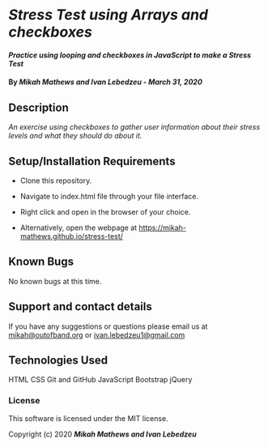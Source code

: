 # _Stress Test using Arrays and checkboxes_

#### _Practice using looping and checkboxes in JavaScript to make a Stress Test_

#### By _**Mikah Mathews and Ivan Lebedzeu - March 31, 2020**_

## Description

_An exercise using checkboxes to gather user information about their stress levels and what they should do about it._

## Setup/Installation Requirements

* Clone this repository.
* Navigate to index.html file through your file interface.
* Right click and open in the browser of your choice.

* Alternatively, open the webpage at https://mikah-mathews.github.io/stress-test/

## Known Bugs

No known bugs at this time.

## Support and contact details

If you have any suggestions or questions please email us at mikah@outofband.org or ivan.lebedzeu1@gmail.com

## Technologies Used

HTML
CSS
Git and GitHub
JavaScript
Bootstrap
jQuery

### License

This software is licensed under the MIT license.

Copyright (c) 2020 **_Mikah Mathews and Ivan Lebedzeu_**
